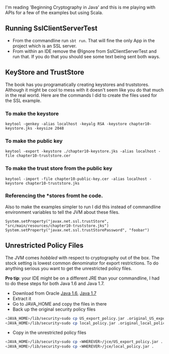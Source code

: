 I'm reading 'Beginning Cryptography in Java' and this is me playing
with APIs for a few of the examples but using Scala.

## Running SslClientServerTest
- From the commandline run `sbt run`.  That will fine the only App in the project
which is an SSL server.
- From within an IDE remove the @Ignore from SslClientServerTest and run that.  If
you do that you should see some text being sent both ways.

## KeyStore and TrustStore
The book has you programatically creating keystores and truststores.  Although it 
might be cool to mess with it doesn't seem like you do that much in the real world.
Here are the commands I did to create the files used for the SSL example.

### To make the keystore
```
keytool -genkey -alias localhost -keyalg RSA -keystore chapter10-keystore.jks -keysize 2048
```

### To make the public key
```
keytool -export -keystore ./chapter10-keystore.jks -alias localhost -file chapter10-truststore.cer
```

### To make the trust store from the public key
```
keytool -import -file chapter10-public-key.cer -alias localhost -keystore chapter10-truststore.jks
```

### Referencing the *stores fromt he code.
Also to make the examples simpler to run I did this instead of commandline environment
variables to tell the JVM about these files.

```
System.setProperty("javax.net.ssl.trustStore", "src/main/resources/chapter10-truststore.jks")
System.setProperty("javax.net.ssl.trustStorePassword", "foobar")
```

## Unrestricted Policy Files
The JVM comes *hobbled* with respect to cryptography out of the box.
The stock setting is lowest common denominator for export restrictions.
To do anything serious you want to get the unrestricted policy files.

**Pro tip**: your IDE might be on a different JRE than your commandline, I 
had to do these steps for both Java 1.6 and Java 1.7.

- Download from Oracle [Java 1.6](http://www.oracle.com/technetwork/java/javase/downloads/jce-6-download-429243.html), [Java 1.7](http://www.oracle.com/technetwork/java/javase/downloads/jce-7-download-432124.html)
- Extract it
- Go to JAVA_HOME and copy the files in there
- Back up the original security policy files

``` bash
<JAVA_HOME>/lib/security>sudo cp US_export_policy.jar .original_US_export_policy.jar
<JAVA_HOME>/lib/security>sudo cp local_policy.jar .original_local_policy.jar
```

- Copy in the unrestricted policy files

``` bash
<JAVA_HOME>/lib/security>sudo cp <WHEREVER>/jce/US_export_policy.jar .
<JAVA_HOME>/lib/security>sudo cp <WHEREVER>/jce/local_policy.jar .
```
